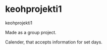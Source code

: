 # keohprojekti1
keohprojekti1

Made as a group project. 

Calender, that accepts information for set days.
